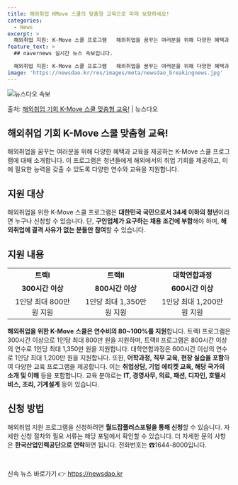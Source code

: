 ```yaml
---
title: 해외취업 KMove 스쿨의 맞춤형 교육으로 미래 보장하세요!
categories:
  - News
excerpt: >
  해외취업 지원: K-Move 스쿨 프로그램   해외취업을 꿈꾸는 여러분을 위해 다양한 혜택과 교육을 제공하는…
feature_text: >
  ## navernews 실시간 뉴스 속보입니다.

  해외취업 지원: K-Move 스쿨 프로그램   해외취업을 꿈꾸는 여러분을 위해 다양한 혜택과 교육을 제공하는…
image: 'https://newsdao.kr/res/images/meta/newsdao_breakingnews.jpg'
---
```


![뉴스다오 속보](https://newsdao.kr/res/images/meta/newsdao_breakingnews.jpg)

<p>출처: <a href="https://newsdao.kr/4026" rel="dofollow">해외취업 기회 K-Move 스쿨 맞춤형 교육!</a> | 뉴스다오</p>

<h2 data-ke-size="size26">해외취업 기회 K-Move 스쿨 맞춤형 교육!</h2>
<p data-ke-size="size16">해외취업을 꿈꾸는 여러분을 위해 다양한 혜택과 교육을 제공하는 K-Move 스쿨 프로그램에 대해 소개합니다. 이 프로그램은 청년들에게 해외에서의 취업 기회를 제공하고, 이에 필요한 능력을 갖출 수 있도록 다양한 연수와 교육을 지원합니다. </p>

<h2 data-ke-size="size24">지원 대상</h2>
<p data-ke-size="size16">해외취업을 위한 K-Move 스쿨 프로그램은 <b>대한민국 국민으로서 34세 이하의 청년</b>이라면 누구나 신청할 수 있습니다. 단, <b>구인업체가 요구하는 채용 조건에 부합</b>해야 하며, <b>해외취업에 결격 사유가 없는 분들만 참여</b>할 수 있습니다. </p>

<h2 data-ke-size="size24">지원 내용</h2>
<table>
	<tbody>
		<tr>
			<td style="text-align: center; height: 17px;"><b>트렉Ⅰ</b></td>
			<td style="text-align: center; height: 17px;"><b>트랙Ⅱ</b></td>
			<td style="text-align: center; height: 17px;"><b>대학연합과정</b></td>
		</tr>
		<tr>
			<td style="text-align: center; height: 17px;"><b>300시간 이상</b></td>
			<td style="text-align: center; height: 17px;"><b>800시간 이상</b></td>
			<td style="text-align: center; height: 17px;"><b>600시간 이상</b></td>
		</tr>
		<tr>
			<td style="text-align: center; height: 17px;">1인당 최대 800만 원 지원</td>
			<td style="text-align: center; height: 17px;">1인당 최대 1,350만 원 지원</td>
			<td style="text-align: center; height: 17px;">1인당 최대 1,200만 원 지원</td>
		</tr>
	</tbody>
</table>
<p data-ke-size="size16"><b>해외취업을 위한 K-Move 스쿨은 연수비의 80~100%를 지원</b>합니다. 트렉Ⅰ 프로그램은 300시간 이상으로 1인당 최대 800만 원을 지원하며, 트랙Ⅱ 프로그램은 800시간 이상의 연수로 1인당 최대 1,350만 원을 지원합니다. 대학연합과정은 600시간 이상의 연수로 1인당 최대 1,200만 원을 지원합니다. 또한, <b>어학과정, 직무 교육, 현장 실습을 포함</b>하여 다양한 교육 프로그램을 제공합니다. 이는 <b>취업상담, 기업 에티켓 교육, 해당 국가의 소개 및 이해</b> 등을 포함합니다. 교육 분야로는 <b>IT, 경영사무, 의료, 패션, 디자인, 호텔서비스, 조리, 기계설계</b> 등이 있습니다. </p>

<h2 data-ke-size="size24">신청 방법</h2>
<p data-ke-size="size16">해외취업 지원 프로그램을 신청하려면 <b>월드잡플러스포털을 통해 신청</b>할 수 있습니다. 자세한 신청 절차와 필요 서류는 해당 포털에서 확인할 수 있습니다. 더 자세한 문의 사항은 <b>한국산업인력공단으로 연락</b>하면 됩니다. 전화번호는 ☎1644-8000입니다. </p>

<p data-ke-size="size16">&nbsp;</p>
<p data-ke-size="size16"></p> 

신속 뉴스 바로가기 👉 <a href="https://newsdao.kr" rel="dofollow">https://newsdao.kr</a>


